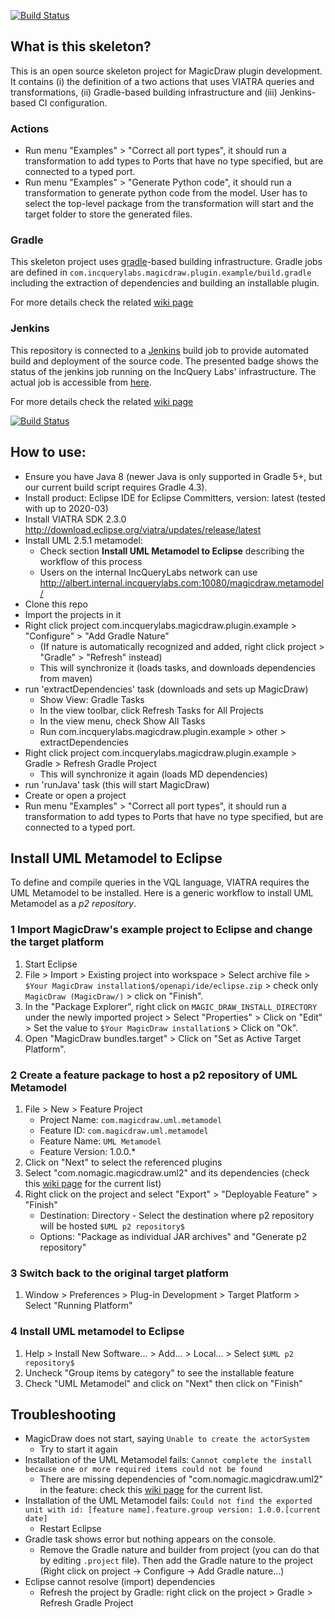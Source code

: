 [![Build Status](https://build.incquerylabs.com/jenkins/buildStatus/icon?job=MagicDraw-OSS%2Fplugin-skeleton%2Fmaster)](https://build.incquerylabs.com/jenkins/job/MagicDraw-OSS/job/plugin-skeleton/job/master/)

## What is this skeleton?

This is an open source skeleton project for MagicDraw plugin development. It contains (i) the definition of a two actions that uses VIATRA queries and transformations, (ii) Gradle-based building infrastructure and (iii) Jenkins-based CI configuration.

### Actions
* Run menu "Examples" > "Correct all port types", it should run a transformation to add types to Ports that have no type specified, but are connected to a typed port.
* Run menu "Examples" > "Generate Python code", it should run a transformation to generate python code from the model. User has to select the top-level package from the transformation will start and the target folder to store the generated files. 

### Gradle
This skeleton project uses [gradle](https://gradle.org/)-based building infrastructure. Gradle jobs are defined in `com.incquerylabs.magicdraw.plugin.example/build.gradle` including the extraction of dependencies and building an installable plugin.

For more details check the related [wiki page](https://github.com/IncQueryLabs/MD_plugin_skeleton/wiki/Build-and-CI)

### Jenkins
This repository is connected to a [Jenkins](https://jenkins.io/) build job to provide automated build and deployment of the source code. The presented badge shows the status of the jenkins job running on the IncQuery Labs' infrastructure. The actual job is accessible from [here](https://build.incquerylabs.com/jenkins/job/MagicDraw-OSS/job/plugin-skeleton/).

For more details check the related [wiki page](https://github.com/IncQueryLabs/MD_plugin_skeleton/wiki/Build-and-CI)

[![Build Status](https://build.incquerylabs.com/jenkins/buildStatus/icon?job=MagicDraw-OSS%2Fplugin-skeleton%2Fmaster)](https://build.incquerylabs.com/jenkins/job/MagicDraw-OSS/job/plugin-skeleton/job/master/)

 
## How to use:

- Ensure you have Java 8 (newer Java is only supported in Gradle 5+, but our current build script requires Gradle 4.3).
- Install product: Eclipse IDE for Eclipse Committers, version: latest (tested with up to 2020-03)
- Install VIATRA SDK 2.3.0  http://download.eclipse.org/viatra/updates/release/latest
- Install UML 2.5.1 metamodel: 
    * Check section **Install UML Metamodel to Eclipse** describing the workflow of this process 
    * Users on the internal IncQueryLabs network can use http://albert.internal.incquerylabs.com:10080/magicdraw.metamodel/
- Clone this repo
- Import the projects in it
- Right click project com.incquerylabs.magicdraw.plugin.example > "Configure" > "Add Gradle Nature"
  - (If nature is automatically recognized and added, right click project > "Gradle" > "Refresh" instead)
  - This will synchronize it (loads tasks, and downloads dependencies from maven)
- run 'extractDependencies' task (downloads and sets up MagicDraw)
  - Show View: Gradle Tasks
  - In the view toolbar, click Refresh Tasks for All Projects
  - In the view menu, check Show All Tasks
  - Run com.incquerylabs.magicdraw.plugin.example > other > extractDependencies
- Right click project com.incquerylabs.magicdraw.plugin.example > Gradle > Refresh Gradle Project
  - This will synchronize it again (loads MD dependencies)
- run 'runJava' task (this will start MagicDraw)
- Create or open a project
- Run menu "Examples" > "Correct all port types", it should run a transformation to add types to Ports that have no type specified, but are connected to a typed port.

## Install UML Metamodel to Eclipse 

To define and compile queries in the VQL language, VIATRA requires the UML Metamodel to be installed. Here is a generic workflow to install UML Metamodel as a _p2 repository_.

### 1 Import MagicDraw's example project to Eclipse and change the target platform
 1. Start Eclipse
 1. File > Import > Existing project into workspace > Select archive file > `$Your MagicDraw installation$/openapi/ide/eclipse.zip` > check only `MagicDraw (MagicDraw/)` > click on "Finish".
 1. In the "Package Explorer", right click on `MAGIC_DRAW_INSTALL_DIRECTORY` under the newly imported project > Select "Properties" > Click on "Edit" > Set the value to `$Your MagicDraw installation$` > Click on "Ok".
 1. Open "MagicDraw bundles.target" > Click on "Set as Active Target Platform".

### 2 Create a feature package to host a p2 repository of UML Metamodel
 1. File > New > Feature Project
	* Project Name: `com.magicdraw.uml.metamodel`
	* Feature ID: `com.magicdraw.uml.metamodel`
	* Feature Name: `UML Metamodel`
	* Feature Version: 1.0.0.*
 1. Click on "Next" to select the referenced plugins
 1. Select "com.nomagic.magicdraw.uml2" and its dependencies (check this [wiki page](https://github.com/IncQueryLabs/MD_plugin_skeleton/wiki/Dependencies-of-UML2-Plugin) for the current list)
 1. Right click on the project and select "Export" > "Deployable Feature" > "Finish"
	* Destination: Directory - Select the destination where p2 repository will be hosted `$UML p2 repository$`
	* Options: "Package as individual JAR archives" and "Generate p2 repository"

### 3 Switch back to the original target platform
 1. Window > Preferences > Plug-in Development > Target Platform > Select "Running Platform"

### 4 Install UML metamodel to Eclipse
 1. Help > Install New Software... > Add... > Local... > Select `$UML p2 repository$`
 1. Uncheck "Group items by category" to see the installable feature
 1. Check "UML Metamodel" and click on "Next" then click on "Finish"


## Troubleshooting

- MagicDraw does not start, saying `Unable to create the actorSystem`
  - Try to start it again
- Installation of the UML Metamodel fails: `Cannot complete the install because one or more required items could not be found` 
  - There are missing dependencies of "com.nomagic.magicdraw.uml2" in the feature: check this [wiki page](https://github.com/IncQueryLabs/MD_plugin_skeleton/wiki/Dependencies-of-UML2-Plugin) for the current list.
- Installation of the UML Metamodel fails: `Could not find the exported unit with id: [feature name].feature.group version: 1.0.0.[current date]`
  - Restart Eclipse
- Gradle task shows error but nothing appears on the console.
  - Remove the Gradle nature and builder from project (you can do that by editing `.project` file). Then add the Gradle nature to the project (Right click on project -> Configure -> Add Gradle nature...)
- Eclipse cannot resolve (import) dependencies
  - Refresh the project by Gradle: right click on the project > Gradle > Refresh Gradle Project 

